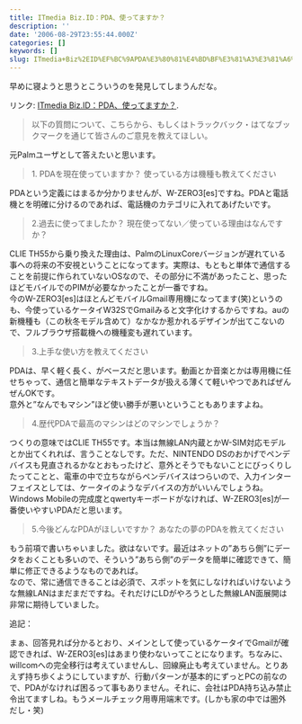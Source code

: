 ```yaml
---
title: ITmedia Biz.ID：PDA、使ってますか？
description: ''
date: '2006-08-29T23:55:44.000Z'
categories: []
keywords: []
slug: ITmedia+Biz%2EID%EF%BC%9APDA%E3%80%81%E4%BD%BF%E3%81%A3%E3%81%A6%E3%81%BE%E3%81%99%E3%81%8B%EF%BC%9F
---
```

早めに寝ようと思うとこういうのを発見してしまうんだな。

リンク: [ITmedia Biz.ID：PDA、使ってますか？](http://www.itmedia.co.jp/bizid/articles/0608/29/news106.html "ITmedia Biz.ID：PDA、使ってますか？").

> 以下の質問について、こちらから、もしくはトラックバック・はてなブックマークを通じて皆さんのご意見を教えてほしい。

元Palmユーザとして答えたいと思います。

> 1\. PDAを現在使っていますか？ 使っている方は機種も教えてください

PDAという定義にはまるか分かりませんが、W-ZERO3\[es\]ですね。PDAと電話機とを明確に分けるのであれば、電話機のカテゴリに入れてあげたいです。

> 2.過去に使ってましたか？ 現在使ってない／使っている理由はなんですか？

CLIE TH55から乗り換えた理由は、PalmのLinuxCoreバージョンが遅れている事への将来の不安視ということになってます。実際は、もともと単体で通信することを前提に作られていないOSなので、その部分に不満があったこと、思ったほどモバイルでのPIMが必要なかったことが一番ですね。  
今のW-ZERO3\[es\]はほとんどモバイルGmail専用機になってます(笑)というのも、今使っているケータイW32SでGmailみると文字化けするからですね。auの新機種も（この秋冬モデル含めて）なかなか惹かれるデザインが出てこないので、フルブラウザ搭載機への機種変も遅れています。

> 3.上手な使い方を教えてください

PDAは、早く軽く長く、がベースだと思います。動画とか音楽とかは専用機に任せちゃって、通信と簡単なテキストデータが扱える薄くて軽いやつであればぜんぜんOKです。  
意外と”なんでもマシン”ほど使い勝手が悪いということもありますよね。

> 4.歴代PDAで最高のマシンはどのマシンでしょうか？

つくりの意味ではCLIE TH55です。本当は無線LAN内蔵とかW-SIM対応モデルとか出てくれれば、言うことなしです。ただ、NINTENDO DSのおかげでペンデバイスも見直されるかなとおもったけど、意外とそうでもないことにびっくりしたってことと、電車の中で立ちながらペンデバイスはつらいので、入力インターフェイスとしては、ケータイのようなデバイスの方がいいんでしょうね。  
Windows Mobileの完成度とqwertyキーボードがなければ、W-ZERO3\[es\]が一番使いやすいPDAだと思います。

> 5.今後どんなPDAがほしいですか？ あなたの夢のPDAを教えてください

もう前項で書いちゃいました。欲はないです。最近はネットの”あちら側”にデータをおくことも多いので、そういう”あちら側”のデータを簡単に確認できて、簡単に修正できるようなものであれば。  
なので、常に通信できることは必須で、スポットを気にしなければいけないような無線LANはまだまだですね。それだけにLDがやろうとした無線LAN面展開は非常に期待していました。

追記：  
  
まぁ、回答見れば分かるとおり、メインとして使っているケータイでGmailが確認できれば、W-ZERO3\[es\]はあまり使わないってことになります。ちなみに、willcomへの完全移行は考えていませんし、回線廃止も考えていません。とりあえず持ち歩くようにしていますが、行動パターンが基本的にずっとPCの前なので、PDAがなければ困るって事もありません。それに、会社はPDA持ち込み禁止令出てますしね。もうメールチェック用専用端末です。(しかも家の中では圏外だし・笑)